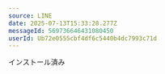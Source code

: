 ```yaml
---
source: LINE
date: 2025-07-13T15:33:28.277Z
messageId: 569736646431080450
userId: Ub72e0555cbf4df6c5440b4dc7993c71d
---
```


インストール済み
